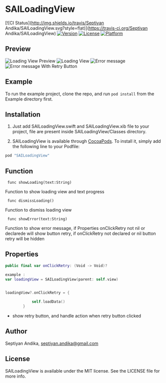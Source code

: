 # SAILoadingView

[![CI Status](http://img.shields.io/travis/Septiyan Andika/SAILoadingView.svg?style=flat)](https://travis-ci.org/Septiyan Andika/SAILoadingView)
[![Version](https://img.shields.io/cocoapods/v/SAILoadingView.svg?style=flat)](http://cocoapods.org/pods/SAILoadingView)
[![License](https://img.shields.io/cocoapods/l/SAILoadingView.svg?style=flat)](http://cocoapods.org/pods/SAILoadingView)
[![Platform](https://img.shields.io/cocoapods/p/SAILoadingView.svg?style=flat)](http://cocoapods.org/pods/SAILoadingView)

## Preview

![Loading View Preview](https://raw.githubusercontent.com/SeptiyanAndika/SAILoadingView/master/Preview/loadingView.gif)
![Loading View](https://raw.githubusercontent.com/SeptiyanAndika/SAILoadingView/master/Preview/loading.png)
![Error message](https://raw.githubusercontent.com/SeptiyanAndika/SAILoadingView/master/Preview/error.png)
![Error message With Retry Button](https://raw.githubusercontent.com/SeptiyanAndika/SAILoadingView/master/Preview/retry.png)

## Example

To run the example project, clone the repo, and run `pod install` from the Example directory first.


## Installation
1. Just add SAILoadingView.swift and  SAILoadingView.xib file to your project,  file are present inside SAILoadingView/Classes directory.

2. SAILoadingView is available through [CocoaPods](http://cocoapods.org). To install
it, simply add the following line to your Podfile:

```ruby
pod "SAILoadingView"
```

## Function

	 func showLoading(text:String)

Function to show loading view and text progress

	 func dismissLoading()

Function to dismiss loading view 


	 func showError(text:String)

Function to show error message, if Properties onClickRetry not nil or declarede will show button retry, if onClickRetry not declared or nil button retry will be hidden

## Properties
```swift
public final var onClickRetry: (Void -> Void)?

example :
var loadingView = SAILoadingView(parent: self.view)


loadingView?.onClickRetry = {
            
            self.loadData()
        }
```
* show retry button, and handle action when retry button clicked

## Author

Septiyan Andika, septiyan.andika@gmail.com

## License

SAILoadingView is available under the MIT license. See the LICENSE file for more info.
